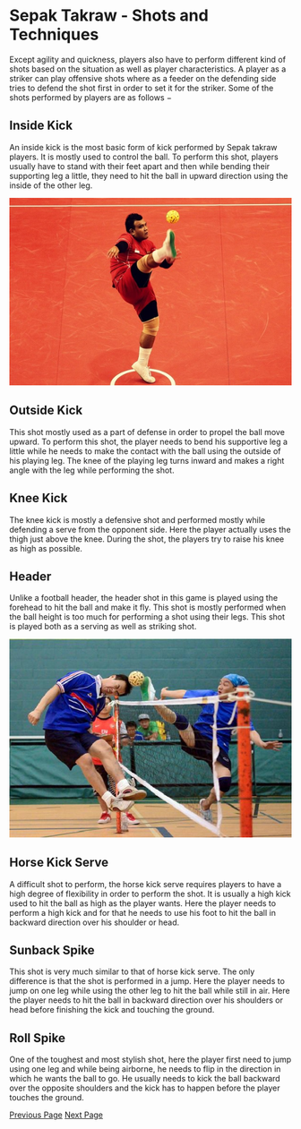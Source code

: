 # Sepak Takraw - Shots and Techniques
Except agility and quickness, players also have to perform different kind of shots based on the situation as well as player characteristics. A player as a striker can play offensive shots where as a feeder on the defending side tries to defend the shot first in order to set it for the striker. Some of the shots performed by players are as follows −

## Inside Kick
An inside kick is the most basic form of kick performed by Sepak takraw players. It is mostly used to control the ball. To perform this shot, players usually have to stand with their feet apart and then while bending their supporting leg a little, they need to hit the ball in upward direction using the inside of the other leg.

![Sepak Takraw Inside Kick](../sepak_takraw/images/sepak_takraw_inside_kick.jpg)

## Outside Kick
This shot mostly used as a part of defense in order to propel the ball move upward. To perform this shot, the player needs to bend his supportive leg a little while he needs to make the contact with the ball using the outside of his playing leg. The knee of the playing leg turns inward and makes a right angle with the leg while performing the shot.

## Knee Kick
The knee kick is mostly a defensive shot and performed mostly while defending a serve from the opponent side. Here the player actually uses the thigh just above the knee. During the shot, the players try to raise his knee as high as possible.

## Header
Unlike a football header, the header shot in this game is played using the forehead to hit the ball and make it fly. This shot is mostly performed when the ball height is too much for performing a shot using their legs. This shot is played both as a serving as well as striking shot.

![Sepak Takraw Header](../sepak_takraw/images/sepak_takraw_header.jpg)

## Horse Kick Serve
A difficult shot to perform, the horse kick serve requires players to have a high degree of flexibility in order to perform the shot. It is usually a high kick used to hit the ball as high as the player wants. Here the player needs to perform a high kick and for that he needs to use his foot to hit the ball in backward direction over his shoulder or head.

## Sunback Spike
This shot is very much similar to that of horse kick serve. The only difference is that the shot is performed in a jump. Here the player needs to jump on one leg while using the other leg to hit the ball while still in air. Here the player needs to hit the ball in backward direction over his shoulders or head before finishing the kick and touching the ground.

## Roll Spike
One of the toughest and most stylish shot, here the player first need to jump using one leg and while being airborne, he needs to flip in the direction in which he wants the ball to go. He usually needs to kick the ball backward over the opposite shoulders and the kick has to happen before the player touches the ground.


[Previous Page](../sepak_takraw/how_to_play_sepak_takraw.md) [Next Page](../sepak_takraw/sepak_takraw_faults.md) 
